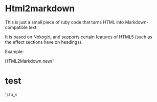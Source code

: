 # Html2markdown

This is just a small piece of ruby code that turns HTML into Markdown-compatible text.

It is based on Nokogiri, and supports certain features of HTML5 (such as the effect sections have on headings).

Example:

  HTML2Markdown.new('<h1>test</h1>').to_s
